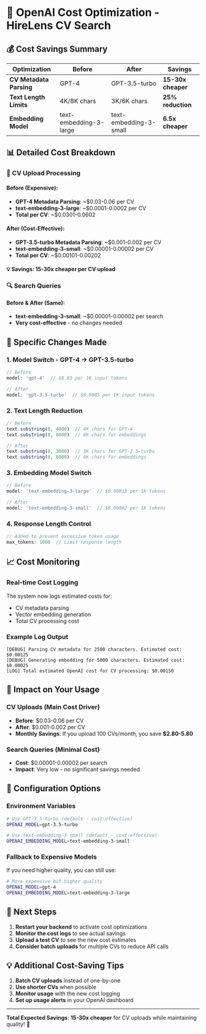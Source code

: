 # 🚀 OpenAI Cost Optimization - HireLens CV Search

## 💰 Cost Savings Summary

| Optimization | Before | After | Savings |
|--------------|--------|-------|---------|
| **CV Metadata Parsing** | GPT-4 | GPT-3.5-turbo | **15-30x cheaper** |
| **Text Length Limits** | 4K/8K chars | 3K/6K chars | **25% reduction** |
| **Embedding Model** | text-embedding-3-large | text-embedding-3-small | **6.5x cheaper** |

## 📊 Detailed Cost Breakdown

### 🚀 CV Upload Processing

#### Before (Expensive):
- **GPT-4 Metadata Parsing**: ~$0.03-0.06 per CV
- **text-embedding-3-large**: ~$0.0001-0.0002 per CV
- **Total per CV**: ~$0.0301-0.0602

#### After (Cost-Effective):
- **GPT-3.5-turbo Metadata Parsing**: ~$0.001-0.002 per CV
- **text-embedding-3-small**: ~$0.00001-0.00002 per CV
- **Total per CV**: ~$0.00101-0.00202

#### 💡 **Savings**: **15-30x cheaper per CV upload**

### 🔍 Search Queries

#### Before & After (Same):
- **text-embedding-3-small**: ~$0.00001-0.00002 per search
- **Very cost-effective** - no changes needed

## 🎯 Specific Changes Made

### 1. **Model Switch - GPT-4 → GPT-3.5-turbo**
```typescript
// Before
model: 'gpt-4'  // $0.03 per 1K input tokens

// After  
model: 'gpt-3.5-turbo'  // $0.0005 per 1K input tokens
```

### 2. **Text Length Reduction**
```typescript
// Before
text.substring(0, 4000)  // 4K chars for GPT-4
text.substring(0, 8000)  // 8K chars for embeddings

// After
text.substring(0, 3000)  // 3K chars for GPT-3.5-turbo
text.substring(0, 6000)  // 6K chars for embeddings
```

### 3. **Embedding Model Switch**
```typescript
// Before
model: 'text-embedding-3-large'  // $0.00013 per 1K tokens

// After
model: 'text-embedding-3-small'  // $0.00002 per 1K tokens
```

### 4. **Response Length Control**
```typescript
// Added to prevent excessive token usage
max_tokens: 1000  // Limit response length
```

## 📈 Cost Monitoring

### **Real-time Cost Logging**
The system now logs estimated costs for:
- CV metadata parsing
- Vector embedding generation
- Total CV processing cost

### **Example Log Output**
```
[DEBUG] Parsing CV metadata for 2500 characters. Estimated cost: $0.00125
[DEBUG] Generating embedding for 5000 characters. Estimated cost: $0.00025
[LOG] Total estimated OpenAI cost for CV processing: $0.00150
```

## 🎯 Impact on Your Usage

### **CV Uploads (Main Cost Driver)**
- **Before**: $0.03-0.06 per CV
- **After**: $0.001-0.002 per CV
- **Monthly Savings**: If you upload 100 CVs/month, you save **$2.80-5.80**

### **Search Queries (Minimal Cost)**
- **Cost**: $0.00001-0.00002 per search
- **Impact**: Very low - no significant savings needed

## 🔧 Configuration Options

### **Environment Variables**
```bash
# Use GPT-3.5-turbo (default - cost-effective)
OPENAI_MODEL=gpt-3.5-turbo

# Use text-embedding-3-small (default - cost-effective)  
OPENAI_EMBEDDING_MODEL=text-embedding-3-small
```

### **Fallback to Expensive Models**
If you need higher quality, you can still use:
```bash
# More expensive but higher quality
OPENAI_MODEL=gpt-4
OPENAI_EMBEDDING_MODEL=text-embedding-3-large
```

## 🚀 Next Steps

1. **Restart your backend** to activate cost optimizations
2. **Monitor the cost logs** to see actual savings
3. **Upload a test CV** to see the new cost estimates
4. **Consider batch uploads** for multiple CVs to reduce API calls

## 💡 Additional Cost-Saving Tips

1. **Batch CV uploads** instead of one-by-one
2. **Use shorter CVs** when possible
3. **Monitor usage** with the new cost logging
4. **Set up usage alerts** in your OpenAI dashboard

---

**Total Expected Savings**: **15-30x cheaper** for CV uploads while maintaining quality! 🎯 